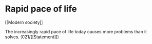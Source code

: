 # Rapid pace of life

[[Modern society]]

The increasingly rapid pace of life today causes more problems than it solves. (021/[[Statement]])

